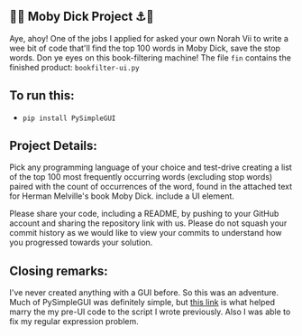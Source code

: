 ## 🌊⛵ Moby Dick Project ⚓🐋

Aye, ahoy! One of the jobs I applied for asked your own Norah Vii to write a wee bit of code that'll find the top 100 words in Moby Dick, save the stop words. Don ye eyes on this book-filtering machine! The file ``fin`` contains the finished product: ``bookfilter-ui.py``

## To run this:

* `pip install PySimpleGUI`

## Project Details:

Pick any programming language of your choice and test-drive creating a list of the top 100 most frequently occurring words (excluding stop words) paired with the count of occurrences of the word, found in the attached text for Herman Melville's book Moby Dick. include a UI element.

Please share your code, including a README, by pushing to your GitHub account and sharing the repository link with us.  Please do not squash your commit history as we would like to view your commits to understand how you progressed towards your solution.

## Closing remarks:

I've never created anything with a GUI before. So this was an adventure. Much of PySimpleGUI was definitely simple, but [this link](https://github.com/PySimpleGUI/PySimpleGUI/issues/907) is what helped marry the my pre-UI code to the script I wrote previously. Also I was able to fix my regular expression problem.
